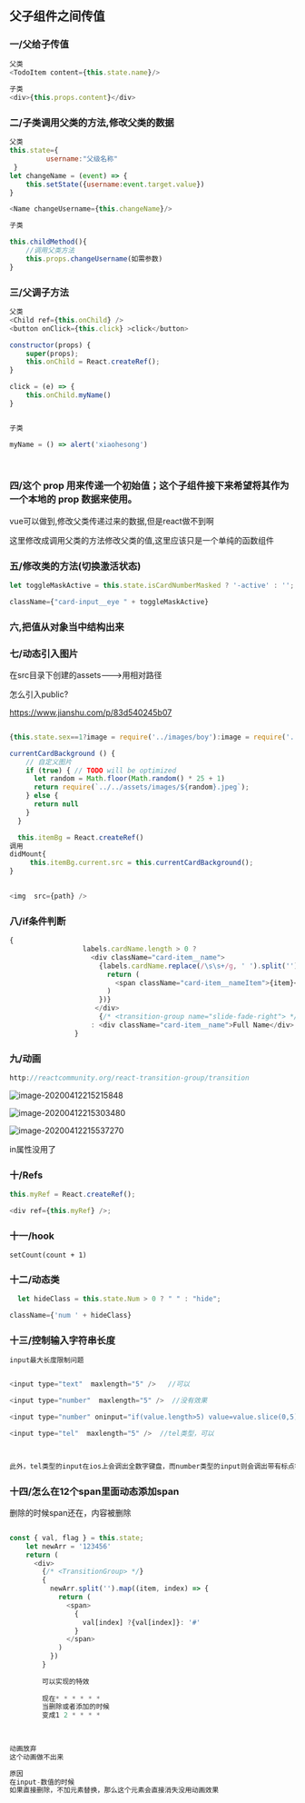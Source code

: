 ## 父子组件之间传值

### 一/父给子传值

```js
父类
<TodoItem content={this.state.name}/>
    
子类
<div>{this.props.content}</div>
```



### 二/子类调用父类的方法,修改父类的数据

```js
父类
this.state={
         username:"父级名称"
 }
let changeName = (event) => {
    this.setState({username:event.target.value})
}

<Name changeUsername={this.changeName}/>

子类

this.childMethod(){
    //调用父类方法
    this.props.changeUsername(如需参数)
}
```



### 三/父调子方法

```js
父类
<Child ref={this.onChild} />
<button onClick={this.click} >click</button>

constructor(props) {
    super(props);
    this.onChild = React.createRef();
}

click = (e) => {
    this.onChild.myName()
}


子类

myName = () => alert('xiaohesong')

     
```





### 四/这个 prop 用来传递一个初始值；这个子组件接下来希望将其作为一个本地的 prop 数据来使用。

















vue可以做到,修改父类传递过来的数据,但是react做不到啊

这里修改成调用父类的方法修改父类的值,这里应该只是一个单纯的函数组件



### 五/修改类的方法(切换激活状态)

```js
let toggleMaskActive = this.state.isCardNumberMasked ? '-active' : '';

className={"card-input__eye " + toggleMaskActive}
```



### 六,把值从对象当中结构出来







### 七/动态引入图片

在src目录下创建的assets--->用相对路径



怎么引入public?

https://www.jianshu.com/p/83d540245b07





```js

{this.state.sex==1?image = require('../images/boy'):image = require('../images/girl')}

currentCardBackground () {
    // 自定义图片
    if (true) { // TODO will be optimized
      let random = Math.floor(Math.random() * 25 + 1)
      return require(`../../assets/images/${random}.jpeg`);
    } else {
      return null
    }
  }

  this.itemBg = React.createRef()
调用
didMount{
     this.itemBg.current.src = this.currentCardBackground();
}
　

<img  src={path} />
```



### 八/if条件判断

```js
{
                  labels.cardName.length > 0 ?
                    <div className="card-item__name">
                      {labels.cardName.replace(/\s\s+/g, ' ').split('').map((item, index) 										=> {
                        return (
                          <span className="card-item__nameItem">{item}</span>
                        )
                      })}
                     </div> 
                      {/* <transition-group name="slide-fade-right"> */}
                    : <div className="card-item__name">Full Name</div>
                }
```

### 九/动画

```js
http://reactcommunity.org/react-transition-group/transition
```



![image-20200412215215848](C:\Users\Artificial\AppData\Roaming\Typora\typora-user-images\image-20200412215215848.png)





![image-20200412215303480](C:\Users\Artificial\AppData\Roaming\Typora\typora-user-images\image-20200412215303480.png)

![image-20200412215537270](C:\Users\Artificial\AppData\Roaming\Typora\typora-user-images\image-20200412215537270.png)

in属性没用了



### 十/Refs

```js
this.myRef = React.createRef();

<div ref={this.myRef} />;
```



### 十一/hook

```
setCount(count + 1)
```



### 十二/动态类

```js
  let hideClass = this.state.Num > 0 ? " " : "hide";

className={'num ' + hideClass}
```



### 十三/控制输入字符串长度

```js
input最大长度限制问题


<input type="text"  maxlength="5" />   //可以

<input type="number"  maxlength="5" />  //没有效果

<input type="number" οninput="if(value.length>5) value=value.slice(0,5)" /> //js控制，可以

<input type="tel"  maxlength="5" />  //tel类型，可以

 

此外，tel类型的input在ios上会调出全数字键盘，而number类型的input则会调出带有标点符号的键盘。

```



### 十四/怎么在12个span里面动态添加span

删除的时候span还在，内容被删除

```js

const { val, flag } = this.state;
    let newArr = '123456'
    return (
      <div>
        {/* <TransitionGroup> */}
        {
          newArr.split('').map((item, index) => {
            return (
              <span>
                {
                  val[index] ?{val[index]}: '#'
                }
              </span>
            )
          })
        }
   
        可以实现的特效
        
        现在* * * * * *
        当删除或者添加的时候   
		变成1 2 * * * *
        
     
```



```js
动画放弃
这个动画做不出来

原因
在input-数值的时候
如果直接删除，不加元素替换，那么这个元素会直接消失没用动画效果
```

